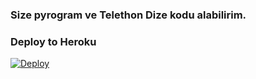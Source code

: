 ### Size pyrogram ve Telethon Dize kodu alabilirim. 

### Deploy to Heroku 

[![Deploy](https://www.herokucdn.com/deploy/button.svg)](https://heroku.com/deploy?template=https://github.com/HariboTube/session)
